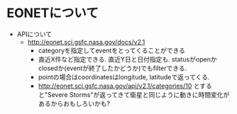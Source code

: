 # EONETについて

- APIについて
  - http://eonet.sci.gsfc.nasa.gov/docs/v2.1
    - categoryを指定してeventをとってくることができる
    - 直近X件など指定できる. 直近Y日と日付指定も. statusがopenかclosedか(eventが終了したかどうか)でもfilterできる.
    - pointの場合はcoordinatesはlongitude, latitudeで返ってくる.
    - http://eonet.sci.gsfc.nasa.gov/api/v2.1/categories/10
      とすると"Severe Storms"が返ってきて衛星と同じように動きに時間変化があるからおもしろいかも?
